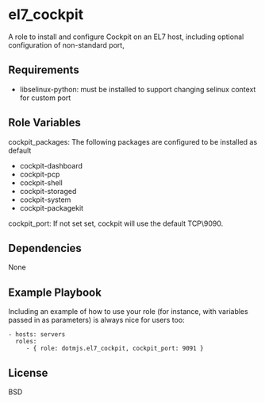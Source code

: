 el7_cockpit
=========

A role to install and configure Cockpit on an EL7 host, including optional configuration of non-standard port,

Requirements
------------

- libselinux-python: must be installed to support changing selinux context for custom port

Role Variables
--------------

cockpit_packages:  The following packages are configured to be installed as default
- cockpit-dashboard
- cockpit-pcp
- cockpit-shell
- cockpit-storaged
- cockpit-system
- cockpit-packagekit

cockpit_port: If not set set, cockpit will use the default TCP\9090.

Dependencies
------------

None

Example Playbook
----------------

Including an example of how to use your role (for instance, with variables passed in as parameters) is always nice for users too:

    - hosts: servers
      roles:
         - { role: dotmjs.el7_cockpit, cockpit_port: 9091 }

License
-------

BSD

